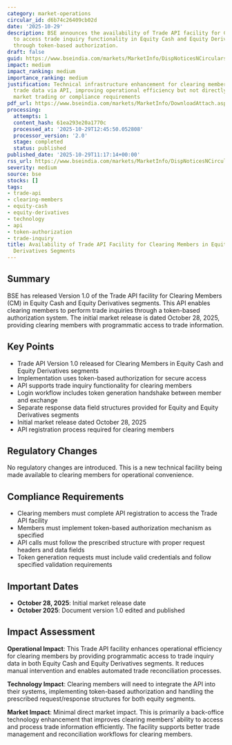 ```yaml
---
category: market-operations
circular_id: d6b74c26409cb02d
date: '2025-10-29'
description: BSE announces the availability of Trade API facility for Clearing Members
  to access trade inquiry functionality in Equity Cash and Equity Derivatives segments
  through token-based authorization.
draft: false
guid: https://www.bseindia.com/markets/MarketInfo/DispNoticesNCirculars.aspx?Noticeid={E7967237-70BB-4F52-AAA7-FBE6689DAB01}&noticeno=20251029-23&dt=10/29/2025&icount=23&totcount=29&flag=0
impact: medium
impact_ranking: medium
importance_ranking: medium
justification: Technical infrastructure enhancement for clearing members to access
  trade data via API, improving operational efficiency but not directly affecting
  market trading or compliance requirements
pdf_url: https://www.bseindia.com/markets/MarketInfo/DownloadAttach.aspx?id=20251029-23&attachedId=9e5d122e-a6e9-47f1-8f1d-2069a3dbedd0
processing:
  attempts: 1
  content_hash: 61ea293e20a1770c
  processed_at: '2025-10-29T12:45:50.052808'
  processor_version: '2.0'
  stage: completed
  status: published
published_date: '2025-10-29T11:17:14+00:00'
rss_url: https://www.bseindia.com/markets/MarketInfo/DispNoticesNCirculars.aspx?Noticeid={E7967237-70BB-4F52-AAA7-FBE6689DAB01}&noticeno=20251029-23&dt=10/29/2025&icount=23&totcount=29&flag=0
severity: medium
source: bse
stocks: []
tags:
- trade-api
- clearing-members
- equity-cash
- equity-derivatives
- technology
- api
- token-authorization
- trade-inquiry
title: Availability of Trade API Facility for Clearing Members in Equity Cash & Equity
  Derivatives Segments
---
```


## Summary

BSE has released Version 1.0 of the Trade API facility for Clearing Members (CM) in Equity Cash and Equity Derivatives segments. This API enables clearing members to perform trade inquiries through a token-based authorization system. The initial market release is dated October 28, 2025, providing clearing members with programmatic access to trade information.

## Key Points

- Trade API Version 1.0 released for Clearing Members in Equity Cash and Equity Derivatives segments
- Implementation uses token-based authorization for secure access
- API supports trade inquiry functionality for clearing members
- Login workflow includes token generation handshake between member and exchange
- Separate response data field structures provided for Equity and Equity Derivatives segments
- Initial market release dated October 28, 2025
- API registration process required for clearing members

## Regulatory Changes

No regulatory changes are introduced. This is a new technical facility being made available to clearing members for operational convenience.

## Compliance Requirements

- Clearing members must complete API registration to access the Trade API facility
- Members must implement token-based authorization mechanism as specified
- API calls must follow the prescribed structure with proper request headers and data fields
- Token generation requests must include valid credentials and follow specified validation requirements

## Important Dates

- **October 28, 2025**: Initial market release date
- **October 2025**: Document version 1.0 edited and published

## Impact Assessment

**Operational Impact**: This Trade API facility enhances operational efficiency for clearing members by providing programmatic access to trade inquiry data in both Equity Cash and Equity Derivatives segments. It reduces manual intervention and enables automated trade reconciliation processes.

**Technology Impact**: Clearing members will need to integrate the API into their systems, implementing token-based authorization and handling the prescribed request/response structures for both equity segments.

**Market Impact**: Minimal direct market impact. This is primarily a back-office technology enhancement that improves clearing members' ability to access and process trade information efficiently. The facility supports better trade management and reconciliation workflows for clearing members.